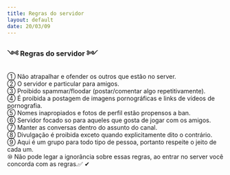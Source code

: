 ```yaml
---
title: Regras do servidor
layout: default
date: 20/03/09
---
```


###   ༺ Regras do servidor ༻

① Não atrapalhar e ofender os outros que estão no server.   
② O servidor e particular para amigos.   
③ Proibido spammar/floodar (postar/comentar algo repetitivamente).   
④ É proibida a postagem de imagens pornográficas e links de vídeos de pornografia.   
⑤ Nomes inapropiados e fotos de perfil estão propensos a ban.   
⑥ Servidor focado so para aqueles que gosta de jogar com os amigos.   
⑦ Manter as conversas dentro do assunto do canal.   
⑧ Divulgação é proibida exceto quando explicitamente dito o contrário.   
⑨ Aqui é um grupo para todo tipo de pessoa, portanto respeite o jeito de cada um.    
⑩ Não pode legar a ignorância sobre essas regras, ao entrar no server você concorda com as regras.✅   ✔   

<script>   
document.getElementById("a1").innerHTML = "Meu site";  
  
</script>

